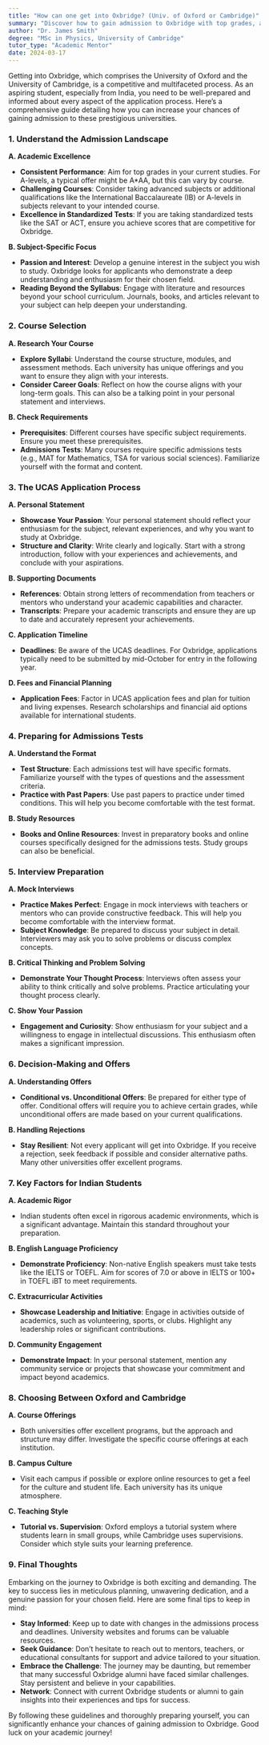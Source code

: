 ```yaml
---
title: "How can one get into Oxbridge? (Univ. of Oxford or Cambridge)"
summary: "Discover how to gain admission to Oxbridge with top grades, advanced courses, and thorough preparation for a competitive application process."
author: "Dr. James Smith"
degree: "MSc in Physics, University of Cambridge"
tutor_type: "Academic Mentor"
date: 2024-03-17
---
```


Getting into Oxbridge, which comprises the University of Oxford and the University of Cambridge, is a competitive and multifaceted process. As an aspiring student, especially from India, you need to be well-prepared and informed about every aspect of the application process. Here’s a comprehensive guide detailing how you can increase your chances of gaining admission to these prestigious universities.

### 1. Understand the Admission Landscape

**A. Academic Excellence**
   - **Consistent Performance**: Aim for top grades in your current studies. For A-levels, a typical offer might be A*AA, but this can vary by course.
   - **Challenging Courses**: Consider taking advanced subjects or additional qualifications like the International Baccalaureate (IB) or A-levels in subjects relevant to your intended course.
   - **Excellence in Standardized Tests**: If you are taking standardized tests like the SAT or ACT, ensure you achieve scores that are competitive for Oxbridge.

**B. Subject-Specific Focus**
   - **Passion and Interest**: Develop a genuine interest in the subject you wish to study. Oxbridge looks for applicants who demonstrate a deep understanding and enthusiasm for their chosen field.
   - **Reading Beyond the Syllabus**: Engage with literature and resources beyond your school curriculum. Journals, books, and articles relevant to your subject can help deepen your understanding.

### 2. Course Selection

**A. Research Your Course**
   - **Explore Syllabi**: Understand the course structure, modules, and assessment methods. Each university has unique offerings and you want to ensure they align with your interests.
   - **Consider Career Goals**: Reflect on how the course aligns with your long-term goals. This can also be a talking point in your personal statement and interviews.

**B. Check Requirements**
   - **Prerequisites**: Different courses have specific subject requirements. Ensure you meet these prerequisites.
   - **Admissions Tests**: Many courses require specific admissions tests (e.g., MAT for Mathematics, TSA for various social sciences). Familiarize yourself with the format and content.

### 3. The UCAS Application Process

**A. Personal Statement**
   - **Showcase Your Passion**: Your personal statement should reflect your enthusiasm for the subject, relevant experiences, and why you want to study at Oxbridge.
   - **Structure and Clarity**: Write clearly and logically. Start with a strong introduction, follow with your experiences and achievements, and conclude with your aspirations.

**B. Supporting Documents**
   - **References**: Obtain strong letters of recommendation from teachers or mentors who understand your academic capabilities and character.
   - **Transcripts**: Prepare your academic transcripts and ensure they are up to date and accurately represent your achievements.

**C. Application Timeline**
   - **Deadlines**: Be aware of the UCAS deadlines. For Oxbridge, applications typically need to be submitted by mid-October for entry in the following year.

**D. Fees and Financial Planning**
   - **Application Fees**: Factor in UCAS application fees and plan for tuition and living expenses. Research scholarships and financial aid options available for international students.

### 4. Preparing for Admissions Tests

**A. Understand the Format**
   - **Test Structure**: Each admissions test will have specific formats. Familiarize yourself with the types of questions and the assessment criteria.
   - **Practice with Past Papers**: Use past papers to practice under timed conditions. This will help you become comfortable with the test format.

**B. Study Resources**
   - **Books and Online Resources**: Invest in preparatory books and online courses specifically designed for the admissions tests. Study groups can also be beneficial.

### 5. Interview Preparation

**A. Mock Interviews**
   - **Practice Makes Perfect**: Engage in mock interviews with teachers or mentors who can provide constructive feedback. This will help you become comfortable with the interview format.
   - **Subject Knowledge**: Be prepared to discuss your subject in detail. Interviewers may ask you to solve problems or discuss complex concepts.

**B. Critical Thinking and Problem Solving**
   - **Demonstrate Your Thought Process**: Interviews often assess your ability to think critically and solve problems. Practice articulating your thought process clearly.

**C. Show Your Passion**
   - **Engagement and Curiosity**: Show enthusiasm for your subject and a willingness to engage in intellectual discussions. This enthusiasm often makes a significant impression.

### 6. Decision-Making and Offers

**A. Understanding Offers**
   - **Conditional vs. Unconditional Offers**: Be prepared for either type of offer. Conditional offers will require you to achieve certain grades, while unconditional offers are made based on your current qualifications.

**B. Handling Rejections**
   - **Stay Resilient**: Not every applicant will get into Oxbridge. If you receive a rejection, seek feedback if possible and consider alternative paths. Many other universities offer excellent programs.

### 7. Key Factors for Indian Students

**A. Academic Rigor**
   - Indian students often excel in rigorous academic environments, which is a significant advantage. Maintain this standard throughout your preparation.

**B. English Language Proficiency**
   - **Demonstrate Proficiency**: Non-native English speakers must take tests like the IELTS or TOEFL. Aim for scores of 7.0 or above in IELTS or 100+ in TOEFL iBT to meet requirements.

**C. Extracurricular Activities**
   - **Showcase Leadership and Initiative**: Engage in activities outside of academics, such as volunteering, sports, or clubs. Highlight any leadership roles or significant contributions.

**D. Community Engagement**
   - **Demonstrate Impact**: In your personal statement, mention any community service or projects that showcase your commitment and impact beyond academics.

### 8. Choosing Between Oxford and Cambridge

**A. Course Offerings**
   - Both universities offer excellent programs, but the approach and structure may differ. Investigate the specific course offerings at each institution.

**B. Campus Culture**
   - Visit each campus if possible or explore online resources to get a feel for the culture and student life. Each university has its unique atmosphere.

**C. Teaching Style**
   - **Tutorial vs. Supervision**: Oxford employs a tutorial system where students learn in small groups, while Cambridge uses supervisions. Consider which style suits your learning preference.

### 9. Final Thoughts

Embarking on the journey to Oxbridge is both exciting and demanding. The key to success lies in meticulous planning, unwavering dedication, and a genuine passion for your chosen field. Here are some final tips to keep in mind:

- **Stay Informed**: Keep up to date with changes in the admissions process and deadlines. University websites and forums can be valuable resources.
- **Seek Guidance**: Don’t hesitate to reach out to mentors, teachers, or educational consultants for support and advice tailored to your situation.
- **Embrace the Challenge**: The journey may be daunting, but remember that many successful Oxbridge alumni have faced similar challenges. Stay persistent and believe in your capabilities.
- **Network**: Connect with current Oxbridge students or alumni to gain insights into their experiences and tips for success.

By following these guidelines and thoroughly preparing yourself, you can significantly enhance your chances of gaining admission to Oxbridge. Good luck on your academic journey!
    